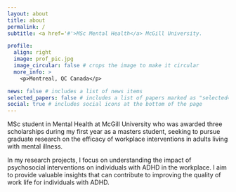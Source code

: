 ```yaml
---
layout: about
title: about
permalink: /
subtitle: <a href='#'>MSc Mental Health</a> McGill University.

profile:
  align: right
  image: prof_pic.jpg
  image_circular: false # crops the image to make it circular
  more_info: >
    <p>Montreal, QC Canada</p>

news: false # includes a list of news items
selected_papers: false # includes a list of papers marked as "selected={true}"
social: true # includes social icons at the bottom of the page
---
```


MSc student in Mental Health at McGill University who was awarded three scholarships during my first year as a masters student, seeking to pursue graduate research on the efficacy of workplace interventions in adults living with mental illness.

In my research projects, I focus on understanding the impact of psychosocial interventions on individuals with ADHD in the workplace. I aim to provide valuable insights that can contribute to improving the quality of work life for individuals with ADHD.

